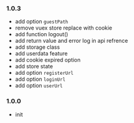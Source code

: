 ### 1.0.3

- add option `guestPath`
- remove vuex store replace with cookie
- add function logout()
- add return value and error log in api refrence
- add storage class
- add userdata feature
- add cookie expired option
- add store state
- add option `registerUrl`
- add option `loginUrl`
- add option `userUrl`

### 1.0.0

- init

